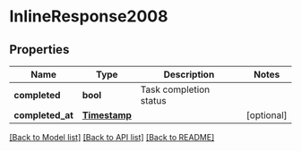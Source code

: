 # InlineResponse2008

## Properties
Name | Type | Description | Notes
------------ | ------------- | ------------- | -------------
**completed** | **bool** | Task completion status | 
**completed_at** | [**Timestamp**](Timestamp.md) |  | [optional] 

[[Back to Model list]](../README.md#documentation-for-models) [[Back to API list]](../README.md#documentation-for-api-endpoints) [[Back to README]](../README.md)


